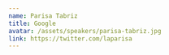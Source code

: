 ```yaml
---
name: Parisa Tabriz
title: Google
avatar: /assets/speakers/parisa-tabriz.jpg
link: https://twitter.com/laparisa
---
```

